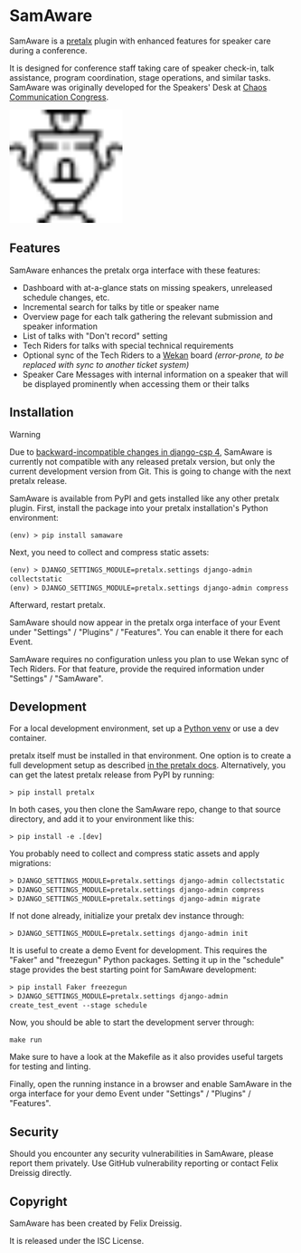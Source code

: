 SamAware
========

SamAware is a [pretalx](https://pretalx.com/) plugin with enhanced features for speaker care during a conference.

It is designed for conference staff taking care of speaker check-in, talk assistance, program coordination, stage operations, and similar tasks.
SamAware was originally developed for the Speakers' Desk at [Chaos Communication Congress](https://en.wikipedia.org/wiki/Chaos_Communication_Congress).

<img src="src/samaware/static/samaware/samovar.svg" alt="Stylized black and white icon of a Samovar tea pot" width="200" />

## Features

SamAware enhances the pretalx orga interface with these features:

- Dashboard with at-a-glance stats on missing speakers, unreleased schedule changes, etc.
- Incremental search for talks by title or speaker name
- Overview page for each talk gathering the relevant submission and speaker information
- List of talks with "Don't record" setting
- Tech Riders for talks with special technical requirements
- Optional sync of the Tech Riders to a [Wekan](https://wekan.fi/) board *(error-prone, to be replaced with sync to another ticket system)*
- Speaker Care Messages with internal information on a speaker that will be displayed prominently when accessing them or their talks

## Installation

> [!WARNING]
> Due to [backward-incompatible changes in django-csp 4](https://django-csp.readthedocs.io/en/latest/migration-guide.html), SamAware is currently not compatible with any released pretalx version, but only the current development version from Git.
> This is going to change with the next pretalx release.

SamAware is available from PyPI and gets installed like any other pretalx plugin.
First, install the package into your pretalx installation's Python environment:

    (env) > pip install samaware

Next, you need to collect and compress static assets:

    (env) > DJANGO_SETTINGS_MODULE=pretalx.settings django-admin collectstatic
    (env) > DJANGO_SETTINGS_MODULE=pretalx.settings django-admin compress

Afterward, restart pretalx.

SamAware should now appear in the pretalx orga interface of your Event under "Settings" / "Plugins" / "Features".
You can enable it there for each Event.

SamAware requires no configuration unless you plan to use Wekan sync of Tech Riders.
For that feature, provide the required information under "Settings" / "SamAware".

## Development

For a local development environment, set up a [Python venv](https://docs.python.org/3/library/venv.html) or use a dev container.

pretalx itself must be installed in that environment.
One option is to create a full development setup as described [in the pretalx docs](https://docs.pretalx.org/developer/setup/).
Alternatively, you can get the latest pretalx release from PyPI by running:

    > pip install pretalx

In both cases, you then clone the SamAware repo, change to that source directory, and add it to your environment like this:

    > pip install -e .[dev]

You probably need to collect and compress static assets and apply migrations:

    > DJANGO_SETTINGS_MODULE=pretalx.settings django-admin collectstatic
    > DJANGO_SETTINGS_MODULE=pretalx.settings django-admin compress
    > DJANGO_SETTINGS_MODULE=pretalx.settings django-admin migrate

If not done already, initialize your pretalx dev instance through:

    > DJANGO_SETTINGS_MODULE=pretalx.settings django-admin init

It is useful to create a demo Event for development.
This requires the "Faker" and "freezegun" Python packages.
Setting it up in the "schedule" stage provides the best starting point for SamAware development:

    > pip install Faker freezegun
    > DJANGO_SETTINGS_MODULE=pretalx.settings django-admin create_test_event --stage schedule

Now, you should be able to start the development server through:

    make run

Make sure to have a look at the Makefile as it also provides useful targets for testing and linting.

Finally, open the running instance in a browser and enable SamAware in the orga interface for your demo Event under "Settings" / "Plugins" / "Features".

## Security

Should you encounter any security vulnerabilities in SamAware, please report them privately.
Use GitHub vulnerability reporting or contact Felix Dreissig directly.

## Copyright

SamAware has been created by Felix Dreissig.

It is released under the ISC License.
